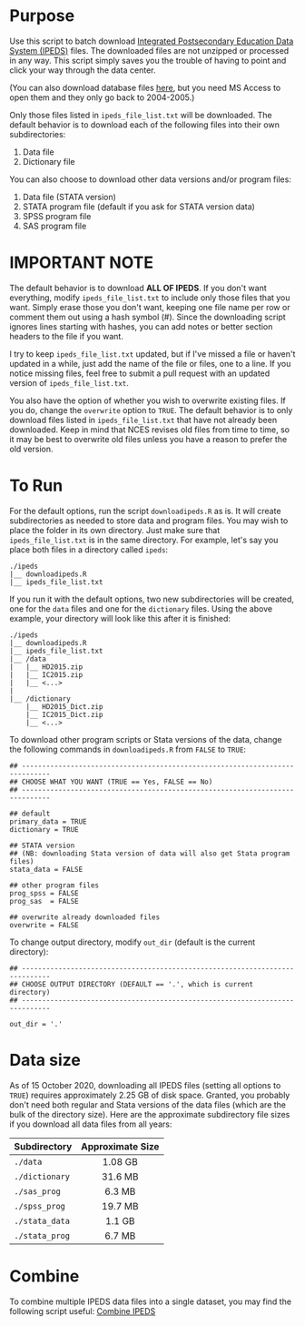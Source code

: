 # Purpose

Use this script to batch download [Integrated Postsecondary Education
Data System (IPEDS)](http://nces.ed.gov/ipeds/) files. The downloaded
files are not unzipped or processed in any way. This script simply
saves you the trouble of having to point and click your way through
the data center.

(You can also download database files
[here](https://nces.ed.gov/ipeds/Section/accessdatabase/), but you
need MS Access to open them and they only go back to 2004-2005.)

Only those files listed in `ipeds_file_list.txt` will be
downloaded. The default behavior is to download each of the following
files into their own subdirectories:
 
1. Data file  
2. Dictionary file

You can also choose to download other data versions and/or program files:  
  
1. Data file (STATA version)  
2. STATA program file (default if you ask for STATA version data)  
3. SPSS program file  
4. SAS program file

# IMPORTANT NOTE

The default behavior is to download **ALL OF IPEDS**. If you don't
want everything, modify `ipeds_file_list.txt` to include only those
files that you want. Simply erase those you don't want, keeping one
file name per row or comment them out using a hash symbol (#). Since
the downloading script ignores lines starting with hashes, you can add
notes or better section headers to the file if you want.

I try to keep `ipeds_file_list.txt` updated, but if I've missed a file
or haven't updated in a while, just add the name of the file or files,
one to a line. If you notice missing files, feel free to submit a pull
request with an updated version of `ipeds_file_list.txt`.

You also have the option of whether you wish to overwrite existing
files.  If you do, change the `overwrite` option to `TRUE`. The
default behavior is to only download files listed in
`ipeds_file_list.txt` that have not already been downloaded. Keep in
mind that NCES revises old files from time to time, so it may be best
to overwrite old files unless you have a reason to prefer the old
version. 

# To Run

For the default options, run the script `downloadipeds.R` as is. It
will create subdirectories as needed to store data and program
files. You may wish to place the folder in its own directory. Just
make sure that `ipeds_file_list.txt` is in the same directory. For
example, let's say you place both files in a directory called `ipeds`:

```
./ipeds
|__ downloadipeds.R
|__ ipeds_file_list.txt
```

If you run it with the default options, two new subdirectories will be
created, one for the `data` files and one for the `dictionary`
files. Using the above example, your directory will look like this
after it is finished:

```
./ipeds
|__ downloadipeds.R
|__ ipeds_file_list.txt
|__ /data
|   |__ HD2015.zip
|   |__ IC2015.zip
|   |__ <...>
|
|__ /dictionary
    |__ HD2015_Dict.zip
    |__ IC2015_Dict.zip
    |__ <...>
```

To download other program scripts or Stata versions of the data,
change the following commands in `downloadipeds.R` from `FALSE` to
`TRUE`:

```
## -----------------------------------------------------------------------------
## CHOOSE WHAT YOU WANT (TRUE == Yes, FALSE == No)
## -----------------------------------------------------------------------------

## default
primary_data = TRUE
dictionary = TRUE

## STATA version
## (NB: downloading Stata version of data will also get Stata program files)
stata_data = FALSE

## other program files
prog_spss = FALSE
prog_sas  = FALSE

## overwrite already downloaded files
overwrite = FALSE
```

To change output directory, modify `out_dir` (default is the current directory):

```
## -----------------------------------------------------------------------------
## CHOOSE OUTPUT DIRECTORY (DEFAULT == '.', which is current directory)
## -----------------------------------------------------------------------------

out_dir = '.'

```

# Data size

As of 15 October 2020, downloading all IPEDS files (setting all
options to `TRUE`) requires approximately 2.25 GB of disk
space. Granted, you probably don't need both regular and Stata
versions of the data files (which are the bulk of the directory
size). Here are the approximate subdirectory file sizes if you
download all data files from all years:

|Subdirectory|Approximate Size|
|:--|:-:|
|`./data`|1.08 GB|
|`./dictionary`|31.6 MB|
|`./sas_prog`|6.3 MB|
|`./spss_prog`|19.7 MB|
|`./stata_data`|1.1 GB|
|`./stata_prog`|6.7 MB|

# Combine

To combine multiple IPEDS data files into a single dataset, you may
find the following script useful: [Combine
IPEDS](https://gist.github.com/btskinner/f42c87507169d0ba773c)
